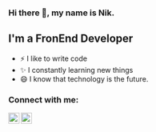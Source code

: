### Hi there 👋, my name is Nik.

## I'm a FronEnd Developer
- ⚡ I like to write code 
- ✨ I constantly learning new things
- 😄 I know that technology is the future.

### Connect with me:

[<img align="left" alt="nik-developer | LinkedIn" width="22px" src="https://cdn.jsdelivr.net/npm/simple-icons@v3/icons/linkedin.svg" />][linkedin]
[<img align="left" alt="nik-developer | LinkedIn" width="22px" src="https://cdn.jsdelivr.net/npm/@internetarchive/icon-email@1.3.2/email.svg" />][gmail]



[linkedin]: https://www.linkedin.com/in/nik-bielykh-72a94b225/
[gmail]: mailto:nikita.bielykh@gmail.com
